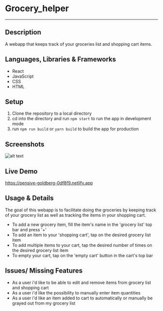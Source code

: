 # Grocery_helper
---


## Description 
A webapp that keeps track of your groceries list and shopping cart items.


## Languages, Libraries & Frameworks
* React
* JavaScript 
* CSS
* HTML


## Setup 
1. Clone the repository to a local directory
2. cd into the directory and run `npm start` to run the app in development mode
3. run `npm run build` or `yarn build` to build the app for production


## Screenshots
![alt text](preview_image/grocery_helper_preview.png "Grocery helper Preview image")


## Live Demo 
https://pensive-goldberg-0df8f9.netlify.app


## Usage & Details 
The goal of this webapp is to facilitate doing the groceries by keeping track of your grocery list as well as tracking the items in your shopping cart. 

* To add a new grocery item, fill the item's name in the 'grocery list' top bar and press '+'
* To add an item to your 'shopping cart', tap on the desired grocery list item
* To add multiple items to your cart, tap the desired number of times on the desired grocery list item
* To empty your cart, tap on the 'empty cart' button in the cart's top bar


## Issues/ Missing Features
* As a user i'd like to be able to edit and remove items from grocery list and shopping cart 
* As a user i'd like the possibility to manually enter item quantities
* As a user i'd like an item added to cart to automatically or manually be grayed out from my grocery list 